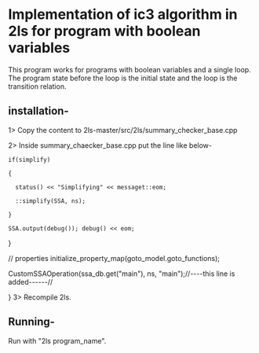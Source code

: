 # Implementation of ic3 algorithm in 2ls for program with boolean variables
This program works for programs with boolean variables and a single loop. The program state before the loop is the initial state and the loop is the transition relation.
## installation-
1> Copy the content to 2ls-master/src/2ls/summary_checker_base.cpp

2> Inside summary_chaecker_base.cpp put the line like below-

    if(simplify)
    
    {
    
      status() << "Simplifying" << messaget::eom;
      
      ::simplify(SSA, ns);
      
    }

    SSA.output(debug()); debug() << eom;
    
  }

  // properties
  initialize_property_map(goto_model.goto_functions);

  CustomSSAOperation(ssa_db.get("main"), ns, "main");//----this line is added------//

}
3> Recompile 2ls.
## Running-
Run with "2ls program_name".
